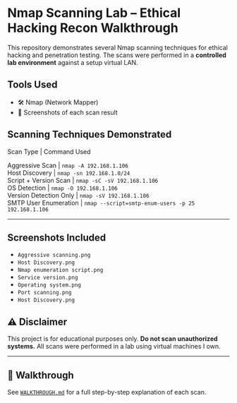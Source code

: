 # Nmap Scanning Lab – Ethical Hacking Recon Walkthrough

This repository demonstrates several Nmap scanning techniques for ethical hacking and penetration testing. The scans were performed in a **controlled lab environment** against a setup virtual LAN.

## Tools Used

- 🛠️ Nmap (Network Mapper)
- 📸 Screenshots of each scan result


## Scanning Techniques Demonstrated

Scan Type               | Command Used                                                                 

Aggressive Scan        | `nmap -A 192.168.1.106`                                                       
Host Discovery         | `nmap -sn 192.168.1.0/24`                                                     
Script + Version Scan  | `nmap -sC -sV 192.168.1.106`                                                  
OS Detection           | `nmap -O 192.168.1.106`                                                       
Version Detection Only | `nmap -sV 192.168.1.106`                                                      
SMTP User Enumeration  | `nmap --script=smtp-enum-users -p 25 192.168.1.106`                           

---

## Screenshots Included

- `Aggressive scanning.png`
- `Host Discovery.png`
- `Nmap enumeration script.png`
- `Service version.png`
- `Operating system.png`
- `Port scanning.png`
- `Host Discovery.png`


## ⚠️ Disclaimer

This project is for educational purposes only. **Do not scan unauthorized systems.** All scans were performed in a lab using virtual machines I own.

---

## 📘 Walkthrough

See [`WALKTHROUGH.md`](./WALKTHROUGH.md) for a full step-by-step explanation of each scan.
